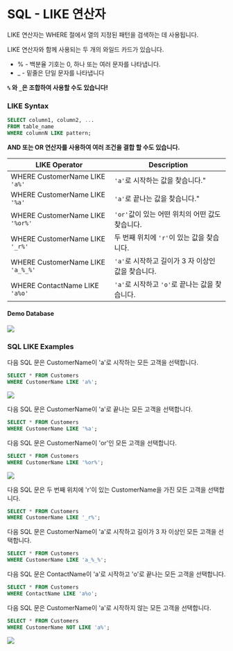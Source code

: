 # SQL - LIKE 연산자

LIKE 연산자는 WHERE 절에서 열의 지정된 패턴을 검색하는 데 사용됩니다. 

LIKE 연산자와 함께 사용되는 두 개의 와일드 카드가 있습니다. 

 - % - 백분율 기호는 0, 하나 또는 여러 문자를 나타냅니다. 
 - _ - 밑줄은 단일 문자를 나타냅니다

**`%` 와 `_`은 조합하여 사용할 수도 있습니다!**

### LIKE Syntax

```sql
SELECT column1, column2, ...
FROM table_name
WHERE columnN LIKE pattern;
```
**AND 또는 OR 연산자를 사용하여 여러 조건을 결합 할 수도 있습니다.**

|LIKE Operator	|Description|
----------------|-------------
|WHERE CustomerName LIKE `'a%'`|	`'a'`로 시작하는 값을 찾습니다."|
|WHERE CustomerName LIKE `'%a'`|	`'a'`로 끝나는 값을 찾습니다."|
|WHERE CustomerName LIKE `'%or%'`|`'or'`값이 있는 어떤 위치의 어떤 값도 찾습니다.|
|WHERE CustomerName LIKE `'_r%'`|	두 번째 위치에 `'r'`이 있는 값을 찾습니다.|
|WHERE CustomerName LIKE `'a_%_%'`|`'a'`로 시작하고 길이가 3 자 이상인 값을 찾습니다.|
|WHERE ContactName LIKE `'a%o'`|	`'a'`로 시작하고 `'o'`로 끝나는 값을 찾습니다.|


#### Demo Database

![](///Users/janggunhee/projects/md-file/sql-md/images/demo%205.png)


### SQL LIKE Examples

다음 SQL 문은 CustomerName이 'a'로 시작하는 모든 고객을 선택합니다.

```sql
SELECT * FROM Customers
WHERE CustomerName LIKE 'a%';
```
![](///Users/janggunhee/projects/md-file/sql-md/images/a%20customer.png)

다음 SQL 문은 CustomerName이 'a'로 끝나는 모든 고객을 선택합니다.

```sql
SELECT * FROM Customers
WHERE CustomerName LIKE '%a';
```
다음 SQL 문은 CustomerName이 'or'인 모든 고객을 선택합니다.

```sql
SELECT * FROM Customers
WHERE CustomerName LIKE '%or%';
```
![](///Users/janggunhee/projects/md-file/sql-md/images/or%20customer.png)

다음 SQL 문은 두 번째 위치에 'r'이 있는 CustomerName을 가진 모든 고객을 선택합니다.

```sql
SELECT * FROM Customers
WHERE CustomerName LIKE '_r%';
```

다음 SQL 문은 CustomerName이 'a'로 시작하고 길이가 3 자 이상인 모든 고객을 선택합니다.
```sql
SELECT * FROM Customers
WHERE CustomerName LIKE 'a_%_%';
```

다음 SQL 문은 ContactName이 'a'로 시작하고 'o'로 끝나는 모든 고객을 선택합니다.

```sql
SELECT * FROM Customers
WHERE ContactName LIKE 'a%o';
```
다음 SQL 문은 CustomerName이 'a'로 시작하지 않는 모든 고객을 선택합니다.

```sql
SELECT * FROM Customers
WHERE CustomerName NOT LIKE 'a%';
```
![](///Users/janggunhee/projects/md-file/sql-md/images/not%20a.png)


